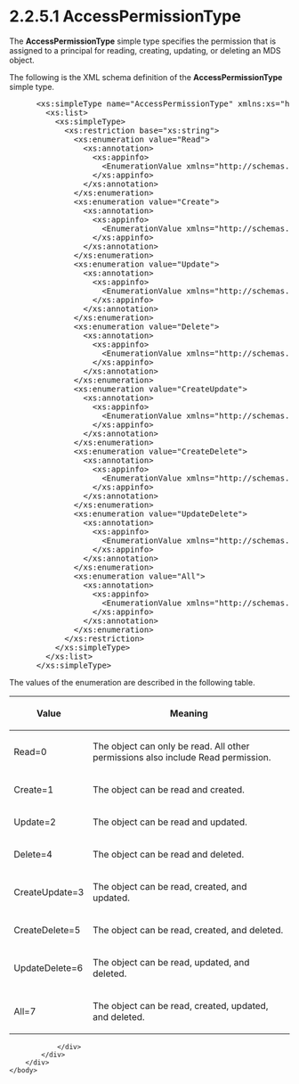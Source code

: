 <html dir="LTR" xmlns:mshelp="http://msdn.microsoft.com/mshelp" xmlns:ddue="http://ddue.schemas.microsoft.com/authoring/2003/5" xmlns:xlink="http://www.w3.org/1999/xlink" xmlns:tool="http://www.microsoft.com/tooltip">
    <head>
        <meta http-equiv="Content-Type" content="text/html; CHARSET=utf-8"></meta>
        <meta name="save" content="history"></meta>
        <title>2.2.5.1 AccessPermissionType</title>
        <xml>
            <mshelp:toctitle title="2.2.5.1 AccessPermissionType"></mshelp:toctitle>
            <mshelp:rltitle title="[MS-SSMDSWS-15]: AccessPermissionType"></mshelp:rltitle>
            <mshelp:keyword index="A" term="5252b258-fe92-49da-b355-d4101533bc3d"></mshelp:keyword>
            <mshelp:attr name="DCSext.ContentType" value="open specification"></mshelp:attr>
            <mshelp:attr name="AssetID" value="5252b258-fe92-49da-b355-d4101533bc3d"></mshelp:attr>
            <mshelp:attr name="TopicType" value="kbRef"></mshelp:attr>
            <mshelp:attr name="DCSext.Title" value="[MS-SSMDSWS-15]: AccessPermissionType" />
        </xml>
    </head>
    <body>
        <div id="header">
            <h1 class="heading">2.2.5.1 AccessPermissionType</h1>
        </div>
        <div id="mainSection">
            <div id="mainBody">
                <div id="allHistory" class="saveHistory"></div>
                <div id="sectionSection0" class="section" name="collapseableSection">
                    

<p>The <b>AccessPermissionType</b> simple type specifies the
permission that is assigned to a principal for reading, creating, updating, or
deleting an MDS object.</p>

<p>The following is the XML schema definition of the <b>AccessPermissionType</b>
simple type.</p>

<dl>
<dd>
<div><pre> &lt;xs:simpleType name=&quot;AccessPermissionType&quot; xmlns:xs=&quot;http://www.w3.org/2001/XMLSchema&quot;&gt;
   &lt;xs:list&gt;
     &lt;xs:simpleType&gt;
       &lt;xs:restriction base=&quot;xs:string&quot;&gt;
         &lt;xs:enumeration value=&quot;Read&quot;&gt;
           &lt;xs:annotation&gt;
             &lt;xs:appinfo&gt;
               &lt;EnumerationValue xmlns=&quot;http://schemas.microsoft.com/2003/10/Serialization/&quot;&gt;0&lt;/EnumerationValue&gt;
             &lt;/xs:appinfo&gt;
           &lt;/xs:annotation&gt;
         &lt;/xs:enumeration&gt;
         &lt;xs:enumeration value=&quot;Create&quot;&gt;
           &lt;xs:annotation&gt;
             &lt;xs:appinfo&gt;
               &lt;EnumerationValue xmlns=&quot;http://schemas.microsoft.com/2003/10/Serialization/&quot;&gt;1&lt;/EnumerationValue&gt;
             &lt;/xs:appinfo&gt;
           &lt;/xs:annotation&gt;
         &lt;/xs:enumeration&gt;
         &lt;xs:enumeration value=&quot;Update&quot;&gt;
           &lt;xs:annotation&gt;
             &lt;xs:appinfo&gt;
               &lt;EnumerationValue xmlns=&quot;http://schemas.microsoft.com/2003/10/Serialization/&quot;&gt;2&lt;/EnumerationValue&gt;
             &lt;/xs:appinfo&gt;
           &lt;/xs:annotation&gt;
         &lt;/xs:enumeration&gt;
         &lt;xs:enumeration value=&quot;Delete&quot;&gt;
           &lt;xs:annotation&gt;
             &lt;xs:appinfo&gt;
               &lt;EnumerationValue xmlns=&quot;http://schemas.microsoft.com/2003/10/Serialization/&quot;&gt;4&lt;/EnumerationValue&gt;
             &lt;/xs:appinfo&gt;
           &lt;/xs:annotation&gt;
         &lt;/xs:enumeration&gt;
         &lt;xs:enumeration value=&quot;CreateUpdate&quot;&gt;
           &lt;xs:annotation&gt;
             &lt;xs:appinfo&gt;
               &lt;EnumerationValue xmlns=&quot;http://schemas.microsoft.com/2003/10/Serialization/&quot;&gt;3&lt;/EnumerationValue&gt;
             &lt;/xs:appinfo&gt;
           &lt;/xs:annotation&gt;
         &lt;/xs:enumeration&gt;
         &lt;xs:enumeration value=&quot;CreateDelete&quot;&gt;
           &lt;xs:annotation&gt;
             &lt;xs:appinfo&gt;
               &lt;EnumerationValue xmlns=&quot;http://schemas.microsoft.com/2003/10/Serialization/&quot;&gt;5&lt;/EnumerationValue&gt;
             &lt;/xs:appinfo&gt;
           &lt;/xs:annotation&gt;
         &lt;/xs:enumeration&gt;
         &lt;xs:enumeration value=&quot;UpdateDelete&quot;&gt;
           &lt;xs:annotation&gt;
             &lt;xs:appinfo&gt;
               &lt;EnumerationValue xmlns=&quot;http://schemas.microsoft.com/2003/10/Serialization/&quot;&gt;6&lt;/EnumerationValue&gt;
             &lt;/xs:appinfo&gt;
           &lt;/xs:annotation&gt;
         &lt;/xs:enumeration&gt;
         &lt;xs:enumeration value=&quot;All&quot;&gt;
           &lt;xs:annotation&gt;
             &lt;xs:appinfo&gt;
               &lt;EnumerationValue xmlns=&quot;http://schemas.microsoft.com/2003/10/Serialization/&quot;&gt;7&lt;/EnumerationValue&gt;
             &lt;/xs:appinfo&gt;
           &lt;/xs:annotation&gt;
         &lt;/xs:enumeration&gt;
       &lt;/xs:restriction&gt;
     &lt;/xs:simpleType&gt;
   &lt;/xs:list&gt;
 &lt;/xs:simpleType&gt;
</pre></div>
</dd></dl>

<p>The values of the enumeration are described in the following
table.</p>

<table>
 <thead>
  <tr>
   <th>
   <p>Value</p>
   </th>
   <th>
   <p>Meaning</p>
   </th>
  </tr>
 </thead>
 <tr>
  <td>
  <p>Read=0</p>
  </td>
  <td>
  <p>The object can only be
  read. All other permissions also include Read permission.</p>
  </td>
 </tr>
 <tr>
  <td>
  <p>Create=1</p>
  </td>
  <td>
  <p>The object can be read and
  created.</p>
  </td>
 </tr>
 <tr>
  <td>
  <p>Update=2</p>
  </td>
  <td>
  <p>The object can be read and
  updated.</p>
  </td>
 </tr>
 <tr>
  <td>
  <p>Delete=4</p>
  </td>
  <td>
  <p>The object can be read and
  deleted.</p>
  </td>
 </tr>
 <tr>
  <td>
  <p>CreateUpdate=3</p>
  </td>
  <td>
  <p>The object can be read,
  created, and updated.</p>
  </td>
 </tr>
 <tr>
  <td>
  <p>CreateDelete=5</p>
  </td>
  <td>
  <p>The object can be read,
  created, and deleted.</p>
  </td>
 </tr>
 <tr>
  <td>
  <p>UpdateDelete=6</p>
  </td>
  <td>
  <p>The object can be read,
  updated, and deleted.</p>
  </td>
 </tr>
 <tr>
  <td>
  <p>All=7</p>
  </td>
  <td>
  <p>The object can be read,
  created, updated, and deleted.</p>
  </td>
 </tr>
</table>

<p> </p>


                </div>
            </div>
        </div>
    </body>
</html>